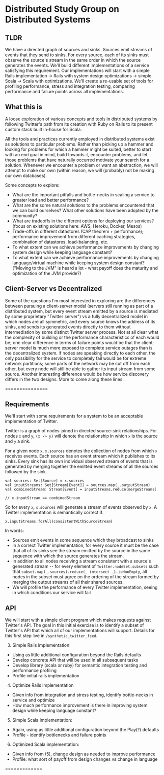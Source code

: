 # Distributed Study Group on Distributed Systems
## TLDR
We have a directed graph of sources and sinks. Sources emit streams of events that they send to sinks. For every source, each of its sinks must observe the source's stream in the same order in which the source generates the events. We'll build different implementations of a service satisfying this requirement. Our implementations will start with a simple Rails implementation -> Rails with system design optimizations -> simple Scala -> Scala with optimizations. We'll create a re-usable set of tools for profiling performance, stress and integration testing, comparing performance and failure points across all implementations.

## What this is
A loose exploration of various concepts and tools in distributed systems by following Twitter's path from its creation with Ruby on Rails to its present custom stack built in-house for Scala. 

All the tools and practices currently employed in distributed systems exist as solutions to particular problems. Rather than picking up a hammer and looking for problems for which a hammer might be suited, better to start with an end goal in mind, build towards it, encounter problems, and let those problems that have naturally occurred motivate your search for a solution. Whenever we encounter a problem or want an abstraction, we will attempt to make our own (within reason, we will (probably) not be making our own databases). 

Some concepts to explore:
  + What are the important pitfalls and bottle-necks in scaling a service to greater load and better performance?
  + What are the some natural solutions to the problems encountered that we can build ourselves? What other solutions have been adopted by the community?
  + What are tradeoffs in the different options for deploying our services? (focus on existing solutions here: AWS, Heroku, Docker, Mesos)
  + Trade-offs in different datastores (CAP theorem + performance); performance improvement from different caching strategies, combination of datastores, load-balancing, etc. 
  + To what extent can we achieve performance improvements by changing system design while keeping language constant? 
  + To what extent can we achieve performance improvements by changing language/virtual machine while keeping system design constant? ("Moving to the JVM" is heard a lot - what payoff does the maturity and optimization of the JVM provide?)

## Client-Server vs Decentralized
Some of the questions I'm most interested in exploring are the differences between pursuing a client-server model (servers still running as part of a distributed system, but every event stream emitted by a source is mediated by some proprietary "Twitter server") vs a fully decentralized model in which nodes are all symmetric, and every source knows the address of its sinks, and sends its generated events directly to them without intermediation by some distinct Twitter server process. Not at all clear what the complexity of building or the performance characteristics of each would be; one clear difference in terms of failure points would be that the client-server model is much more exposed to complete service outages than is the decentralized system. If nodes are speaking directly to each other, the only possibility for the service to completely fail would be for extreme network partitions; some parts of the network may be cut off from each other, but every node will still be able to gather its input stream from some source. Another interesting difference would be how service discovery differs in the two designs. More to come along these lines.

===============
## Requirements

We'll start with some requirements for a system to be an acceptable implementation of Twitter.

Twitter is a graph of nodes joined in directed source-sink relationships. For nodes `x` and `y`, `(x -> y)` will denote the relationship in which `x` is the source and `y` a sink. 

For a given node `x`, `x.sources` denotes the collection of nodes from which `x` receives events. Each source has an event stream which it publishes to its sinks. Every sink has its own individual observed stream of events that is generated by merging together the emitted event streams of all the sources followed by the sink.

```
val sources: Set[Source] = x.sources
val inputStreams: Set[Stream[Event]] = sources.map(_.outputStream)
val combinedStream: Stream[Event] = inputStreams.reduce(mergeStreams)

// x.inputStream == combinedStream
```
So for every `x`, `x.sources` will generate a stream of events observed by `x`. A Twitter implementation is semantically correct if:
```
x.inputStreams.forAll(consistentWithSourceStream)
```
In words: 
  + Sources emit events in some sequence which they broadcast to sinks
  + In a correct Twitter implementation, for every source it must be the case that all of its sinks see the stream emitted by the source in the same sequence with which the source generates the stream.
  + In addition to all nodes receiving a stream consistent with a source's generated stream -- for every element of `Twitter.nodeSet.subsets` such that `subset.map(_.sources).reduce(_ intersect _).isNonEmpty`, all nodes in the subset must agree on the ordering of the stream formed by merging the output streams of all their shared sources. 
  + We will profile the performance of every Twitter implementation, seeing in which conditions our service will fail

## API
We will start with a simple client program which makes requests against Twitter's API. The goal in this initial exercise is to identify a subset of Twitter's API that which all of our implementations will support. Details for this first step live in `/synthetic_twitter_feed`.

3) Simple Rails implementation:
  + Using as little additional configuration beyond the Rails defaults
  + Develop concrete API that will be used in all subsequent tasks
  + Develop library (scala or ruby) for semantic integration testing and performance profiling
  + Profile initial rails implementation

4) Optimize Rails implementation
  + Given info from integration and stress testing, identify bottle-necks in service and optimize
  + How much performance improvement is there in improving system design while keeping language constant?

5) Simple Scala implementation: 
  + Again, using as little additional configuration beyond the Play(?) defaults
  + Profile - identify bottlenecks and failure points

6) Optimized Scala implementation:
  + Given info from (5), change design as needed to improve performance
  + Profile: what sort of payoff from design changes vs change in language

=============




